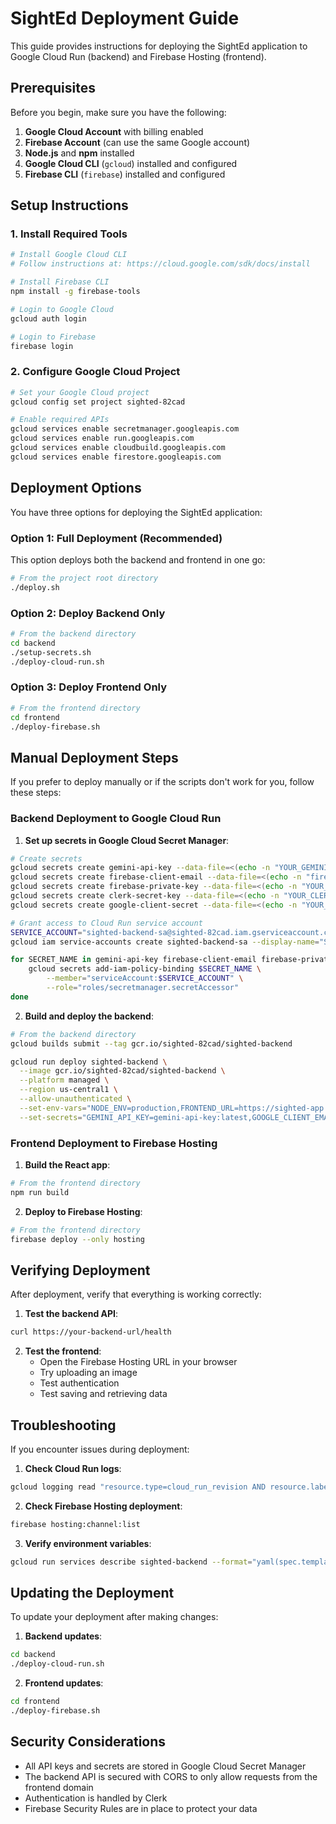 # SightEd Deployment Guide

This guide provides instructions for deploying the SightEd application to Google Cloud Run (backend) and Firebase Hosting (frontend).

## Prerequisites

Before you begin, make sure you have the following:

1. **Google Cloud Account** with billing enabled
2. **Firebase Account** (can use the same Google account)
3. **Node.js** and **npm** installed
4. **Google Cloud CLI** (`gcloud`) installed and configured
5. **Firebase CLI** (`firebase`) installed and configured

## Setup Instructions

### 1. Install Required Tools

```bash
# Install Google Cloud CLI
# Follow instructions at: https://cloud.google.com/sdk/docs/install

# Install Firebase CLI
npm install -g firebase-tools

# Login to Google Cloud
gcloud auth login

# Login to Firebase
firebase login
```

### 2. Configure Google Cloud Project

```bash
# Set your Google Cloud project
gcloud config set project sighted-82cad

# Enable required APIs
gcloud services enable secretmanager.googleapis.com
gcloud services enable run.googleapis.com
gcloud services enable cloudbuild.googleapis.com
gcloud services enable firestore.googleapis.com
```

## Deployment Options

You have three options for deploying the SightEd application:

### Option 1: Full Deployment (Recommended)

This option deploys both the backend and frontend in one go:

```bash
# From the project root directory
./deploy.sh
```

### Option 2: Deploy Backend Only

```bash
# From the backend directory
cd backend
./setup-secrets.sh
./deploy-cloud-run.sh
```

### Option 3: Deploy Frontend Only

```bash
# From the frontend directory
cd frontend
./deploy-firebase.sh
```

## Manual Deployment Steps

If you prefer to deploy manually or if the scripts don't work for you, follow these steps:

### Backend Deployment to Google Cloud Run

1. **Set up secrets in Google Cloud Secret Manager**:

```bash
# Create secrets
gcloud secrets create gemini-api-key --data-file=<(echo -n "YOUR_GEMINI_API_KEY")
gcloud secrets create firebase-client-email --data-file=<(echo -n "firebase-adminsdk-fbsvc@sighted-82cad.iam.gserviceaccount.com")
gcloud secrets create firebase-private-key --data-file=<(echo -n "YOUR_PRIVATE_KEY")
gcloud secrets create clerk-secret-key --data-file=<(echo -n "YOUR_CLERK_SECRET_KEY")
gcloud secrets create google-client-secret --data-file=<(echo -n "YOUR_GOOGLE_CLIENT_SECRET")

# Grant access to Cloud Run service account
SERVICE_ACCOUNT="sighted-backend-sa@sighted-82cad.iam.gserviceaccount.com"
gcloud iam service-accounts create sighted-backend-sa --display-name="SightEd Backend Service Account"

for SECRET_NAME in gemini-api-key firebase-client-email firebase-private-key clerk-secret-key google-client-secret; do
    gcloud secrets add-iam-policy-binding $SECRET_NAME \
        --member="serviceAccount:$SERVICE_ACCOUNT" \
        --role="roles/secretmanager.secretAccessor"
done
```

2. **Build and deploy the backend**:

```bash
# From the backend directory
gcloud builds submit --tag gcr.io/sighted-82cad/sighted-backend

gcloud run deploy sighted-backend \
  --image gcr.io/sighted-82cad/sighted-backend \
  --platform managed \
  --region us-central1 \
  --allow-unauthenticated \
  --set-env-vars="NODE_ENV=production,FRONTEND_URL=https://sighted-app.web.app" \
  --set-secrets="GEMINI_API_KEY=gemini-api-key:latest,GOOGLE_CLIENT_EMAIL=firebase-client-email:latest,GOOGLE_PRIVATE_KEY=firebase-private-key:latest,CLERK_SECRET_KEY=clerk-secret-key:latest,GOOGLE_CLIENT_SECRET=google-client-secret:latest"
```

### Frontend Deployment to Firebase Hosting

1. **Build the React app**:

```bash
# From the frontend directory
npm run build
```

2. **Deploy to Firebase Hosting**:

```bash
# From the frontend directory
firebase deploy --only hosting
```

## Verifying Deployment

After deployment, verify that everything is working correctly:

1. **Test the backend API**:
```bash
curl https://your-backend-url/health
```

2. **Test the frontend**:
   - Open the Firebase Hosting URL in your browser
   - Try uploading an image
   - Test authentication
   - Test saving and retrieving data

## Troubleshooting

If you encounter issues during deployment:

1. **Check Cloud Run logs**:
```bash
gcloud logging read "resource.type=cloud_run_revision AND resource.labels.service_name=sighted-backend" --limit 50
```

2. **Check Firebase Hosting deployment**:
```bash
firebase hosting:channel:list
```

3. **Verify environment variables**:
```bash
gcloud run services describe sighted-backend --format="yaml(spec.template.spec.containers[0].env)"
```

## Updating the Deployment

To update your deployment after making changes:

1. **Backend updates**:
```bash
cd backend
./deploy-cloud-run.sh
```

2. **Frontend updates**:
```bash
cd frontend
./deploy-firebase.sh
```

## Security Considerations

- All API keys and secrets are stored in Google Cloud Secret Manager
- The backend API is secured with CORS to only allow requests from the frontend domain
- Authentication is handled by Clerk
- Firebase Security Rules are in place to protect your data
